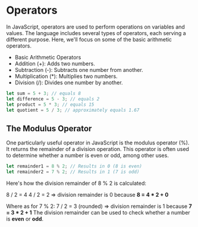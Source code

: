 # Operators

In JavaScript, operators are used to perform operations on variables and values. The language includes several types of operators, each serving a different purpose. Here, we'll focus on some of the basic arithmetic operators.

- Basic Arithmetic Operators
- Addition (+): Adds two numbers.
- Subtraction (-): Subtracts one number from another.
- Multiplication (\*): Multiplies two numbers.
- Division (/): Divides one number by another.

```js
let sum = 5 + 3; // equals 8
let difference = 5 - 3; // equals 2
let product = 5 * 3; // equals 15
let quotient = 5 / 3; // approximately equals 1.67
```

## The Modulus Operator

One particularly useful operator in JavaScript is the modulus operator (%). It returns the remainder of a division operation. This operator is often used to determine whether a number is even or odd, among other uses.

```js
let remainder1 = 8 % 2; // Results in 0 (8 is even)
let remainder2 = 7 % 2; // Results in 1 (7 is odd)
```

Here's how the division remainder of 8 % 2 is calculated:

8 / 2 = 4
4 / 2 = 2
=> division remainder is 0 because **8 = 4 \* 2 + 0**

Where as for 7 % 2:
7 / 2 = 3 (rounded)
=> division remainder is 1 because **7 = 3 \* 2 + 1**
The division remainder can be used to check whether a number is **even** or **odd**.